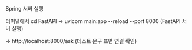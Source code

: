 Spring 서버 실행  

터미널에서 cd FastAPI → uvicorn main:app --reload --port 8000 (FastAPI 서버 실행)

-> http://localhost:8000/ask (테스트 문구 뜨면 연결 확인)
